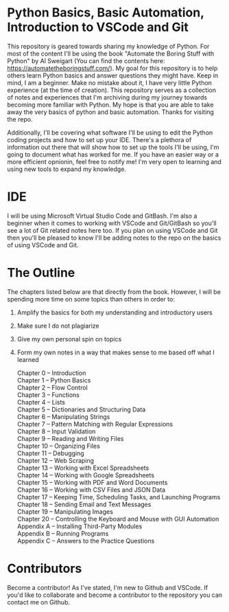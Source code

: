 # Python Basics, Basic Automation, Introduction to VSCode and Git
This repository is geared towards sharing my knowledge of Python. For most of the content I'll be using the book "Automate the Boring Stuff with Python" by Al Sweigart (You can find the contents here: https://automatetheboringstuff.com/). My goal for this repository is to help others learn Python basics and answer questions they might have. Keep in mind, I am a beginner. Make no mistake about it, I have very little Python experience (at the time of creation). This repository serves as a collection of notes and experiences that I'm archiving during my journey towards becoming more familiar with Python. My hope is that you are able to take away the very basics of python and basic automation. Thanks for visiting the repo. <br />

Additionally, I'll be covering what software I'll be using to edit the Python coding projects and how to set up your IDE. There's a plethora of information out there that will show how to set up the tools I'll be using, I'm going to document what has worked for me. If you have an easier way or a more efficient opnionin, feel free to notify me! I'm very open to learning and using new tools to expand my knowledge. <br />

# IDE
I will be using Microsoft Virtual Studio Code and GitBash. I'm also a beginner when it comes to working with VSCode and Git/GitBash so you'll see a lot of Git related notes here too. If you plan on using VSCode and Git then you'll be pleased to know I'll be adding notes to the repo on the basics of using VSCode and Git. 

# The Outline
The chapters listed below are that directly from the book. However, I will be spending more time on some topics than others in order to:
1) Amplify the basics for both my understanding and introductory users
2) Make sure I do not plagiarize 
3) Give my own personal spin on topics
4) Form my own notes in a way that makes sense to me based off what I learned

    Chapter 0 – Introduction <br />
    Chapter 1 – Python Basics <br />
    Chapter 2 – Flow Control <br />
    Chapter 3 – Functions <br />
    Chapter 4 – Lists <br />
    Chapter 5 – Dictionaries and Structuring Data <br />
    Chapter 6 – Manipulating Strings <br />
    Chapter 7 – Pattern Matching with Regular Expressions <br />
    Chapter 8 – Input Validation <br />
    Chapter 9 – Reading and Writing Files <br />
    Chapter 10 – Organizing Files <br />
    Chapter 11 – Debugging <br />
    Chapter 12 – Web Scraping <br />
    Chapter 13 – Working with Excel Spreadsheets <br />
    Chapter 14 – Working with Google Spreadsheets <br />
    Chapter 15 – Working with PDF and Word Documents <br />
    Chapter 16 – Working with CSV Files and JSON Data <br />
    Chapter 17 – Keeping Time, Scheduling Tasks, and Launching Programs <br />
    Chapter 18 – Sending Email and Text Messages <br />
    Chapter 19 – Manipulating Images <br />
    Chapter 20 – Controlling the Keyboard and Mouse with GUI Automation <br />
    Appendix A – Installing Third-Party Modules <br />
    Appendix B – Running Programs <br />
    Appendix C – Answers to the Practice Questions <br />
# Contributors 

Become a contributor! As I've stated, I'm new to Github and VSCode. If you'd like to collaborate and become a contributor to the repository you can contact me on Github. <br />
